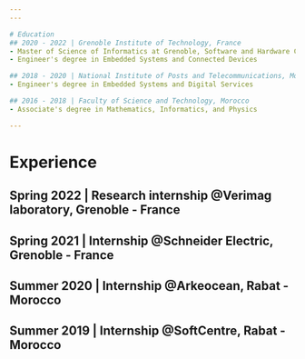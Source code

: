 ```yaml
---
---

# Education
## 2020 - 2022 | Grenoble Institute of Technology, France
- Master of Science of Informatics at Grenoble, Software and Hardware Componenets Engineering
- Engineer's degree in Embedded Systems and Connected Devices

## 2018 - 2020 | National Institute of Posts and Telecommunications, Morocco
- Engineer's degree in Embedded Systems and Digital Services

## 2016 - 2018 | Faculty of Science and Technology, Morocco
- Associate's degree in Mathematics, Informatics, and Physics

---
```

# Experience
## Spring 2022 | Research internship @Verimag laboratory, Grenoble - France

## Spring 2021 | Internship @Schneider Electric, Grenoble - France

## Summer 2020 | Internship @Arkeocean, Rabat - Morocco

## Summer 2019 | Internship @SoftCentre, Rabat - Morocco

